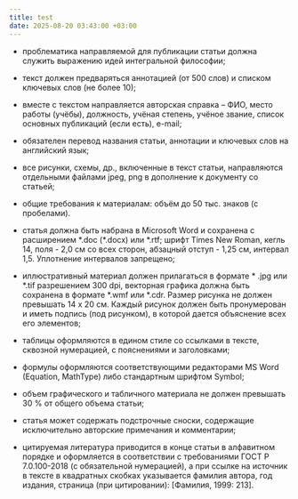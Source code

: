```yaml
---
title: test
date: 2025-08-20 03:43:00 +03:00
---
```


*  проблематика направляемой для публикации статьи должна служить выражению идей интегральной философии;

*  текст должен предваряться аннотацией (от 500 слов) и списком ключевых слов (не более 10);

*  вместе с текстом направляется авторская справка – ФИО, место работы (учёбы), должность, учёная степень, учёное звание, список основных публикаций (если есть), e-mail;

*  обязателен перевод названия статьи, аннотации и ключевых слов на английский язык;

*  все рисунки, схемы, др., включенные в текст статьи, направляются отдельными файлами jpeg, png в дополнение к документу со статьей;

*  общие требования к материалам: объём до 50 тыс. знаков (с пробелами).

*  статья должна быть набрана в Microsoft Word и сохранена с расширением \*.doc (\*.docx) или \*.rtf; шрифт Times New Roman, кегль 14, поля - 2,0 см со всех сторон, абзацный отступ - 1,25 см, интервал 1,5. Уплотнение интервалов запрещено;

*  иллюстративный материал должен прилагаться в формате \* .jpg или \*.tif разрешением 300 dpi, векторная графика должна быть сохранена в формате \*.wmf или \*.cdr. Размер рисунка не должен превышать 14 х 20 см. Каждый рисунок должен быть пронумерован и иметь подпись (под рисунком), в которой дается объяснение всех его элементов;

*  таблицы оформляются в едином стиле со ссылками в тексте, сквозной нумерацией, с пояснениями и заголовками;

*  формулы оформляются соответствующими редакторами MS Word (Equation, MathType) либо стандартным шрифтом Symbol;

* объем графического и табличного материала не должен превышать 30 % от общего объема статьи;

*  статья может содержать подстрочные сноски, содержащие исключительно авторские примечания и комментарии;

*  цитируемая литература приводится в конце статьи в алфавитном порядке и оформляется в соответствии с требованиями ГОСТ Р 7.0.100-2018 (с обязательной нумерацией), а при ссылке на источник в тексте в квадратных скобках указывается фамилия автора, год издания, страница (при цитировании): \[Фамилия, 1999: 213\].